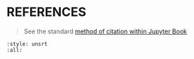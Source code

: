 # REFERENCES

> See the standard [method of citation within Jupyter Book](https://jupyterbook.org/en/stable/content/citations.html#id6)

```{bibliography}
:style: unsrt
:all:
```